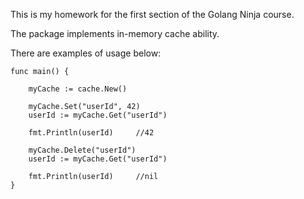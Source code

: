 This is my homework for the first section of the Golang Ninja course.

The package implements in-memory cache ability.

There are examples of usage below:

	func main() {
    
        myCache := cache.New()
    
        myCache.Set("userId", 42)
	    userId := myCache.Get("userId")

	    fmt.Println(userId)		//42

	    myCache.Delete("userId")
	    userId := myCache.Get("userId")

	    fmt.Println(userId)		//nil
    }
